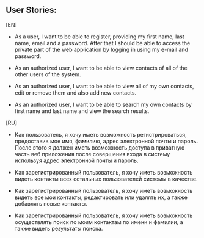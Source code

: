 ## User Stories:

[EN]

-	As a user, I want to be able to register, providing my first name, last name, email and a password. After that I should be able to access the private part of the web application by logging in using my e-mail and password.

-	As an authorized user, I want to be able to view contacts of all of the other users of the system.

-	As an authorized user, I want to be able to view all of my own contacts, edit or remove them and also add new contacts.

-	As an authorized user, I want to be able to search my own contacts by first name and last name and view the search results.

[RU]

-	Как пользователь, я хочу иметь возможность регистрироваться, предоставив мое имя, фамилию, адрес электронной почты и пароль. После этого я должен иметь возможность доступа в приватную часть веб приложения после совершения входа в систему используя адрес электронной почты и пароль.

-	Как зарегистрированный пользователь, я хочу иметь возможность видеть контакты всех остальных пользователей системы в качестве.

-	Как зарегистрированный пользователь, я хочу иметь возможность видеть все мои контакты, редактировать или удалять их, а также добавлять новые контакты.

-	Как зарегистрированный пользователь, я хочу иметь возможность осуществлять поиск по моим контактам по имени и фамилии, а также видеть результаты поиска.